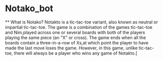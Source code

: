 # Notako_bot

** What is Notako?
Notakto is a tic-tac-toe variant, also known as neutral or impartial tic-tac-toe. The game is a combination of the games tic-tac-toe and Nim,played across one or several boards with both of the players playing the same piece (an "X" or cross). The game ends when all the boards contain a three-in-a-row of Xs,at which point the player to have made the last move loses the game. However, in this game, unlike tic-tac-toe, there will always be a player who wins any game of Notakto.[
